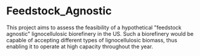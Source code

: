 # Feedstock_Agnostic

This project aims to assess the feasibility of a hypothetical "feedstock agnostic" lignocellulosic biorefinery in the US. Such a biorefinery would be capable of accepting different types of lignocellulosic biomass, thus enabling it to operate at high capacity throughout the year. 
